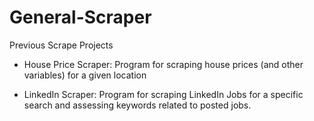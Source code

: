# General-Scraper

Previous Scrape Projects

- House Price Scraper:
Program for scraping house prices (and other variables) for a given location


- LinkedIn Scraper: 
Program for scraping LinkedIn Jobs for a specific search and assessing keywords related to posted jobs.
